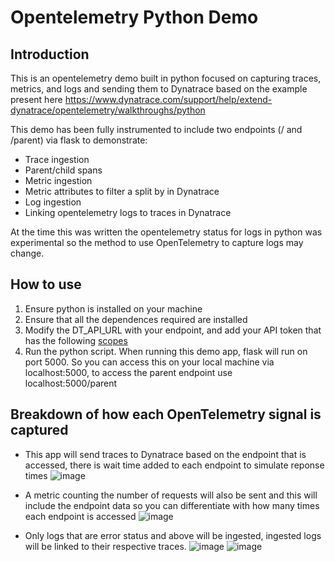 # Opentelemetry Python Demo 
## Introduction
This is an opentelemetry demo built in python focused on capturing traces, metrics, and logs and sending them to Dynatrace based on the example present here
https://www.dynatrace.com/support/help/extend-dynatrace/opentelemetry/walkthroughs/python

This demo has been fully instrumented to include two endpoints (/ and /parent) via flask to demonstrate:
* Trace ingestion
* Parent/child spans
* Metric ingestion
* Metric attributes to filter a split by in Dynatrace
* Log ingestion
* Linking opentelemetry logs to traces in Dynatrace

At the time this was written the opentelemetry status for logs in python was experimental so the method to use OpenTelemetry to capture logs may change.

## How to use

1. Ensure python is installed on your machine
2. Ensure that all the dependences required are installed
3. Modify the DT_API_URL with your endpoint, and add your API token that has the following [scopes](https://www.dynatrace.com/support/help/shortlink/otel-getstarted-otlpexport#authentication-export-to-activegate)
4. Run the python script. When running this demo app, flask will run on port 5000. So you can access this on your local machine via localhost:5000, to access the parent endpoint use localhost:5000/parent

## Breakdown of how each OpenTelemetry signal is captured
* This app will send traces to Dynatrace based on the endpoint that is accessed, there is wait time added to each endpoint to simulate reponse times
![image](https://github.com/angatho/opentelemetry-demo/assets/43062498/f75ca119-3992-4ca4-843a-efd6ac3738f8)

* A metric counting the number of requests will also be sent and this will include the endpoint data so you can differentiate with how many times each endpoint is accessed
![image](https://github.com/angatho/opentelemetry-demo/assets/43062498/0c351cb6-c681-4911-a3ca-4ab8a2dfdeef)

* Only logs that are error status and above will be ingested, ingested logs will be linked to their respective traces.
![image](https://github.com/angatho/opentelemetry-demo/assets/43062498/ef8f92e3-6fd4-4af6-a9b0-ceae4f885363)
![image](https://github.com/angatho/opentelemetry-demo/assets/43062498/e5eab27e-0996-4cdb-a905-a07d1a43ffce)

